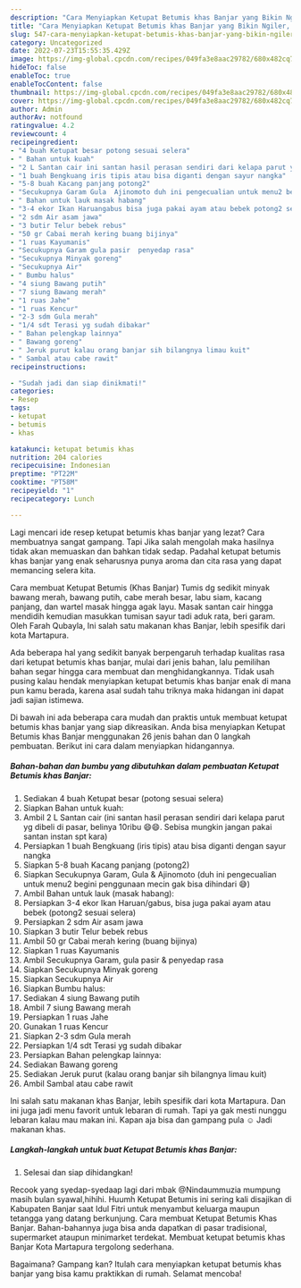 ```yaml
---
description: "Cara Menyiapkan Ketupat Betumis khas Banjar yang Bikin Ngiler, Buat Buka Puasa}"
title: "Cara Menyiapkan Ketupat Betumis khas Banjar yang Bikin Ngiler, Buat Buka Puasa}"
slug: 547-cara-menyiapkan-ketupat-betumis-khas-banjar-yang-bikin-ngiler-buat-buka-puasa
category: Uncategorized
date: 2022-07-23T15:55:35.429Z
image: https://img-global.cpcdn.com/recipes/049fa3e8aac29782/680x482cq70/ketupat-betumis-khas-banjar-foto-resep-utama.jpg
hideToc: false
enableToc: true
enableTocContent: false
thumbnail: https://img-global.cpcdn.com/recipes/049fa3e8aac29782/680x482cq70/ketupat-betumis-khas-banjar-foto-resep-utama.jpg
cover: https://img-global.cpcdn.com/recipes/049fa3e8aac29782/680x482cq70/ketupat-betumis-khas-banjar-foto-resep-utama.jpg
author: Admin
authorAv: notfound
ratingvalue: 4.2
reviewcount: 4
recipeingredient:
- "4 buah Ketupat besar potong sesuai selera"
- " Bahan untuk kuah"
- "2 L Santan cair ini santan hasil perasan sendiri dari kelapa parut yg dibeli di pasar belinya 10ribu  Sebisa mungkin jangan pakai santan instan spt kara"
- "1 buah Bengkuang iris tipis atau bisa diganti dengan sayur nangka"
- "5-8 buah Kacang panjang potong2"
- "Secukupnya Garam Gula  Ajinomoto duh ini pengecualian untuk menu2 begini penggunaan mecin gak bisa dihindari "
- " Bahan untuk lauk masak habang"
- "3-4 ekor Ikan Haruangabus bisa juga pakai ayam atau bebek potong2 sesuai selera"
- "2 sdm Air asam jawa"
- "3 butir Telur bebek rebus"
- "50 gr Cabai merah kering buang bijinya"
- "1 ruas Kayumanis"
- "Secukupnya Garam gula pasir  penyedap rasa"
- "Secukupnya Minyak goreng"
- "Secukupnya Air"
- " Bumbu halus"
- "4 siung Bawang putih"
- "7 siung Bawang merah"
- "1 ruas Jahe"
- "1 ruas Kencur"
- "2-3 sdm Gula merah"
- "1/4 sdt Terasi yg sudah dibakar"
- " Bahan pelengkap lainnya"
- " Bawang goreng"
- " Jeruk purut kalau orang banjar sih bilangnya limau kuit"
- " Sambal atau cabe rawit"
recipeinstructions:

- "Sudah jadi dan siap dinikmati!"
categories:
- Resep
tags:
- ketupat
- betumis
- khas

katakunci: ketupat betumis khas 
nutrition: 204 calories
recipecuisine: Indonesian
preptime: "PT22M"
cooktime: "PT58M"
recipeyield: "1"
recipecategory: Lunch

---
```



Lagi mencari ide resep ketupat betumis khas banjar yang lezat? Cara membuatnya sangat gampang. Tapi Jika salah mengolah maka hasilnya tidak akan memuaskan dan bahkan tidak sedap. Padahal ketupat betumis khas banjar yang enak seharusnya punya aroma dan cita rasa yang dapat memancing selera kita.


Cara membuat Ketupat Betumis (Khas Banjar) Tumis dg sedikit minyak bawang merah, bawang putih, cabe merah besar, labu siam, kacang panjang, dan wartel masak hingga agak layu. Masak santan cair hingga mendidih kemudian masukkan tumisan sayur tadi aduk rata, beri garam. Oleh Farah Qubayla, Ini salah satu makanan khas Banjar, lebih spesifik dari kota Martapura.

Ada beberapa hal yang sedikit banyak berpengaruh terhadap kualitas rasa dari ketupat betumis khas banjar, mulai dari jenis bahan, lalu pemilihan bahan segar hingga cara membuat dan menghidangkannya. Tidak usah pusing kalau hendak menyiapkan ketupat betumis khas banjar enak di mana pun kamu berada, karena asal sudah tahu triknya maka hidangan ini dapat jadi sajian istimewa.


Di bawah ini ada beberapa cara mudah dan praktis untuk membuat ketupat betumis khas banjar yang siap dikreasikan. Anda bisa menyiapkan Ketupat Betumis khas Banjar menggunakan 26 jenis bahan dan 0 langkah pembuatan. Berikut ini cara dalam menyiapkan hidangannya.

<!--inarticleads1-->

##### Bahan-bahan dan bumbu yang dibutuhkan dalam pembuatan Ketupat Betumis khas Banjar:

1. Sediakan 4 buah Ketupat besar (potong sesuai selera)
1. Siapkan  Bahan untuk kuah:
1. Ambil 2 L Santan cair (ini santan hasil perasan sendiri dari kelapa parut yg dibeli di pasar, belinya 10ribu 😄😄. Sebisa mungkin jangan pakai santan instan spt kara)
1. Persiapkan 1 buah Bengkuang (iris tipis) atau bisa diganti dengan sayur nangka
1. Siapkan 5-8 buah Kacang panjang (potong2)
1. Siapkan Secukupnya Garam, Gula &amp; Ajinomoto (duh ini pengecualian untuk menu2 begini penggunaan mecin gak bisa dihindari 😅)
1. Ambil  Bahan untuk lauk (masak habang):
1. Persiapkan 3-4 ekor Ikan Haruan/gabus, bisa juga pakai ayam atau bebek (potong2 sesuai selera)
1. Persiapkan 2 sdm Air asam jawa
1. Siapkan 3 butir Telur bebek rebus
1. Ambil 50 gr Cabai merah kering (buang bijinya)
1. Siapkan 1 ruas Kayumanis
1. Ambil Secukupnya Garam, gula pasir &amp; penyedap rasa
1. Siapkan Secukupnya Minyak goreng
1. Siapkan Secukupnya Air
1. Siapkan  Bumbu halus:
1. Sediakan 4 siung Bawang putih
1. Ambil 7 siung Bawang merah
1. Persiapkan 1 ruas Jahe
1. Gunakan 1 ruas Kencur
1. Siapkan 2-3 sdm Gula merah
1. Persiapkan 1/4 sdt Terasi yg sudah dibakar
1. Persiapkan  Bahan pelengkap lainnya:
1. Sediakan  Bawang goreng
1. Sediakan  Jeruk purut (kalau orang banjar sih bilangnya limau kuit)
1. Ambil  Sambal atau cabe rawit


Ini salah satu makanan khas Banjar, lebih spesifik dari kota Martapura. Dan ini juga jadi menu favorit untuk lebaran di rumah. Tapi ya gak mesti nunggu lebaran kalau mau makan ini. Kapan aja bisa dan gampang pula ☺️ Jadi makanan khas. 

<!--inarticleads2-->

##### Langkah-langkah untuk buat Ketupat Betumis khas Banjar:


1. Selesai dan siap dihidangkan!

Recook yang syedap-syedaap lagi dari mbak @Nindaummuzia mumpung masih bulan syawal,hihihi. Huumh Ketupat Betumis ini sering kali disajikan di Kabupaten Banjar saat Idul Fitri untuk menyambut keluarga maupun tetangga yang datang berkunjung. Cara membuat Ketupat Betumis Khas Banjar. Bahan-bahannya juga bisa anda dapatkan di pasar tradisional, supermarket ataupun minimarket terdekat. Membuat ketupat betumis khas Banjar Kota Martapura tergolong sederhana. 

Bagaimana? Gampang kan? Itulah cara menyiapkan ketupat betumis khas banjar yang bisa kamu praktikkan di rumah. Selamat mencoba!
